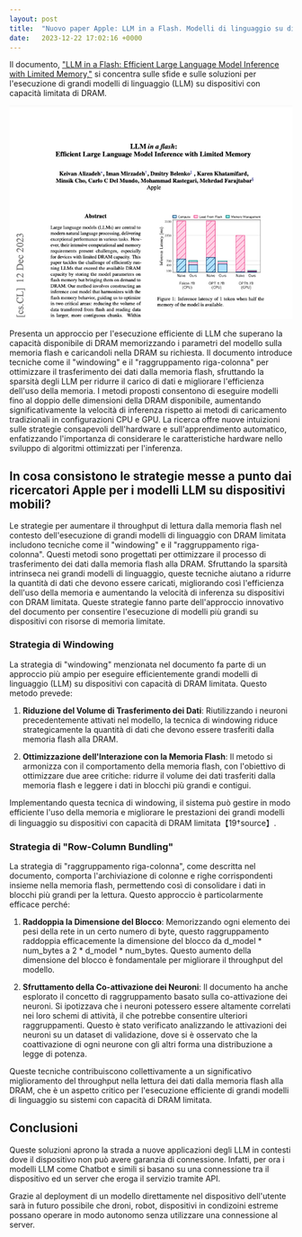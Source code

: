```yaml
---
layout: post
title:  "Nuovo paper Apple: LLM in a Flash. Modelli di linguaggio su dispositivi mobili"
date:   2023-12-22 17:02:16 +0000
---
```

Il documento, ["LLM in a Flash: Efficient Large Language Model Inference with Limited Memory,"](https://arxiv.org/pdf/2312.11514.pdf)  si concentra sulle sfide e sulle soluzioni per l'esecuzione di grandi modelli di linguaggio (LLM) su dispositivi con capacità limitata di DRAM. 

![LLM in a flash paper frontpage](/images/posts/llm-in-a-flash.png)

Presenta un approccio per l'esecuzione efficiente di LLM che superano la capacità disponibile di DRAM memorizzando i parametri del modello sulla memoria flash e caricandoli nella DRAM su richiesta. Il documento introduce tecniche come il "windowing" e il "raggruppamento riga-colonna" per ottimizzare il trasferimento dei dati dalla memoria flash, sfruttando la sparsità degli LLM per ridurre il carico di dati e migliorare l'efficienza dell'uso della memoria. I metodi proposti consentono di eseguire modelli fino al doppio delle dimensioni della DRAM disponibile, aumentando significativamente la velocità di inferenza rispetto ai metodi di caricamento tradizionali in configurazioni CPU e GPU. La ricerca offre nuove intuizioni sulle strategie consapevoli dell'hardware e sull'apprendimento automatico, enfatizzando l'importanza di considerare le caratteristiche hardware nello sviluppo di algoritmi ottimizzati per l'inferenza.

## In cosa consistono le strategie messe a punto dai ricercatori Apple per i modelli LLM su dispositivi mobili?

Le strategie per aumentare il throughput di lettura dalla memoria flash nel contesto dell'esecuzione di grandi modelli di linguaggio con DRAM limitata includono tecniche come il "windowing" e il "raggruppamento riga-colonna". Questi metodi sono progettati per ottimizzare il processo di trasferimento dei dati dalla memoria flash alla DRAM. Sfruttando la sparsità intrinseca nei grandi modelli di linguaggio, queste tecniche aiutano a ridurre la quantità di dati che devono essere caricati, migliorando così l'efficienza dell'uso della memoria e aumentando la velocità di inferenza su dispositivi con DRAM limitata. Queste strategie fanno parte dell'approccio innovativo del documento per consentire l'esecuzione di modelli più grandi su dispositivi con risorse di memoria limitate.

### Strategia di Windowing

La strategia di "windowing" menzionata nel documento fa parte di un approccio più ampio per eseguire efficientemente grandi modelli di linguaggio (LLM) su dispositivi con capacità di DRAM limitata. Questo metodo prevede:

1. **Riduzione del Volume di Trasferimento dei Dati**: Riutilizzando i neuroni precedentemente attivati nel modello, la tecnica di windowing riduce strategicamente la quantità di dati che devono essere trasferiti dalla memoria flash alla DRAM.

2. **Ottimizzazione dell'Interazione con la Memoria Flash**: Il metodo si armonizza con il comportamento della memoria flash, con l'obiettivo di ottimizzare due aree critiche: ridurre il volume dei dati trasferiti dalla memoria flash e leggere i dati in blocchi più grandi e contigui.

Implementando questa tecnica di windowing, il sistema può gestire in modo efficiente l'uso della memoria e migliorare le prestazioni dei grandi modelli di linguaggio su dispositivi con capacità di DRAM limitata【19†source】.


### Strategia di "Row-Column Bundling"

La strategia di "raggruppamento riga-colonna", come descritta nel documento, comporta l'archiviazione di colonne e righe corrispondenti insieme nella memoria flash, permettendo così di consolidare i dati in blocchi più grandi per la lettura. Questo approccio è particolarmente efficace perché:

1. **Raddoppia la Dimensione del Blocco**: Memorizzando ogni elemento dei pesi della rete in un certo numero di byte, questo raggruppamento raddoppia efficacemente la dimensione del blocco da  d_model * num_bytes a 2 * d_model * num_bytes. Questo aumento della dimensione del blocco è fondamentale per migliorare il throughput del modello.

2. **Sfruttamento della Co-attivazione dei Neuroni**: Il documento ha anche esplorato il concetto di raggruppamento basato sulla co-attivazione dei neuroni. Si ipotizzava che i neuroni potessero essere altamente correlati nei loro schemi di attività, il che potrebbe consentire ulteriori raggruppamenti. Questo è stato verificato analizzando le attivazioni dei neuroni su un dataset di validazione, dove si è osservato che la coattivazione di ogni neurone con gli altri forma una distribuzione a legge di potenza.

Queste tecniche contribuiscono collettivamente a un significativo miglioramento del throughput nella lettura dei dati dalla memoria flash alla DRAM, che è un aspetto critico per l'esecuzione efficiente di grandi modelli di linguaggio su sistemi con capacità di DRAM limitata.

## Conclusioni

Queste soluzioni aprono la strada a nuove applicazioni degli LLM in contesti dove il dispositivo non può avere garanzia di connessione. Infatti, per ora i modelli LLM come Chatbot e simili si basano su una connessione tra il dispositivo ed un server che eroga il servizio tramite API.

Grazie al deployment di un modello direttamente nel dispositivo dell'utente sarà in futuro possibile che droni, robot, dispositivi in condizoini estreme possano operare in modo autonomo senza utilizzare una connessione al server. 